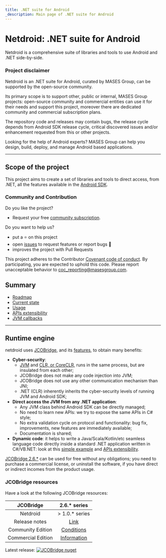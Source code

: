 ```yaml
---
title: .NET suite for Android
_description: Main page of .NET suite for Android
---
```


# Netdroid: .NET suite for Android

Netdroid is a comprehensive suite of libraries and tools to use Android and .NET side-by-side.

### Project disclaimer

Netdroid is an .NET suite for Android, curated by MASES Group, can be supported by the open-source community.

Its primary scope is to support other, public or internal, MASES Group projects: open-source community and commercial entities can use it for their needs and support this project, moreover there are dedicated community and commercial subscription plans.

The repository code and releases may contain bugs, the release cycle depends from Android SDK release cycle, critical discovered issues and/or enhancement requested from this or other projects.

Looking for the help of Android experts? MASES Group can help you design, build, deploy, and manage Android based applications.

---

## Scope of the project

This project aims to create a set of libraries and tools to direct access, from .NET, all the features available in the [Android SDK](https://developer.android.com/). 

### Community and Contribution

Do you like the project? 
- Request your free [community subscription](https://www.jcobridge.com/pricing-25/).

Do you want to help us?
- put a :star: on this project
- open [issues](https://github.com/masesgroup/netdroid/issues) to request features or report bugs :bug:
- improves the project with Pull Requests

This project adheres to the Contributor [Covenant code of conduct](CODE_OF_CONDUCT.md). By participating, you are expected to uphold this code. Please report unacceptable behavior to coc_reporting@masesgroup.com.

## Summary

* [Roadmap](articles/roadmap.md)
* [Current state](articles/currentstate.md)
* [Usage](articles/usage.md)
* [APIs extensibility](articles/API_extensibility.md)
* [JVM callbacks](articles/jvm_callbacks.md)

---

## Runtime engine

netdroid uses [JCOBridge](https://www.jcobridge.com/), and its [features](https://www.jcobridge.com/features/), to obtain many benefits:
* **Cyber-security**: 
  * [JVM](https://en.wikipedia.org/wiki/Java_virtual_machine) and [CLR, or CoreCLR,](https://en.wikipedia.org/wiki/Common_Language_Runtime) runs in the same process, but are insulated from each other;
  * JCOBridge does not make any code injection into JVM;
  * JCOBridge does not use any other communication mechanism than JNI;
  * .NET (CLR) inherently inherits the cyber-security levels of running JVM and Android SDK; 
* **Direct access the JVM from any .NET application**: 
  * Any JVM class behind Android SDK can be directly managed;
  * No need to learn new APIs: we try to expose the same APIs in C# style;
  * No extra validation cycle on protocol and functionality: bug fix, improvements, new features are immediately available;
  * Documentation is shared;
* **Dynamic code**: it helps to write a Java/Scala/Kotlin/etc seamless language code directly inside a standard .NET application written in C#/VB.NET: look at this [simple example](https://www.jcobridge.com/net-examples/dotnet-examples/) and [APIs extensibility](src/documentation/articles/API_extensibility.md).

[JCOBridge 2.6.*](https://www.jcobridge.com) can be used for free without any obligations; you need to purchase a commercial license, or uninstall the software, if you have direct or indirect incomes from the product usage.

### JCOBridge resources

Have a look at the following JCOBridge resources:

|JCOBridge | 2.6.* series |
|:---:	|:---:	|
|Netdroid | > 1.0.* series |
|Release notes| [Link](https://www.jcobridge.com/release-notes/)|
|Community Edition|[Conditions](https://www.jcobridge.com/pricing-25/)|
|Commercial Edition|[Information](https://www.jcobridge.com/pricing-26/)|

Latest release: [![JCOBridge nuget](https://img.shields.io/nuget/v/MASES.JCOBridge)](https://www.nuget.org/packages/MASES.JCOBridge)
